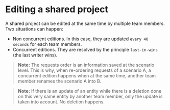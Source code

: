 # Editing a shared project

A shared project can be edited at the same time by multiple team members. Two situations can happen: 
- Non concurrent editions. In this case, they are updated `every 40 seconds` for each team members.
- Concurrent editions. They are resolved by the principle `last-in-wins` (the last writer wins). 

> __Note:__ The requests order is an information saved at the scenario level. 
This is why, when re-ordering requests of a scenario A, a concurrent edition happens when at the same time, 
another team member renames the scenario A into B.

> __Note:__ If there is an update of an entity while there is a deletion done on this very same entity by another team member, 
only the update is taken into account. No deletion happens.

